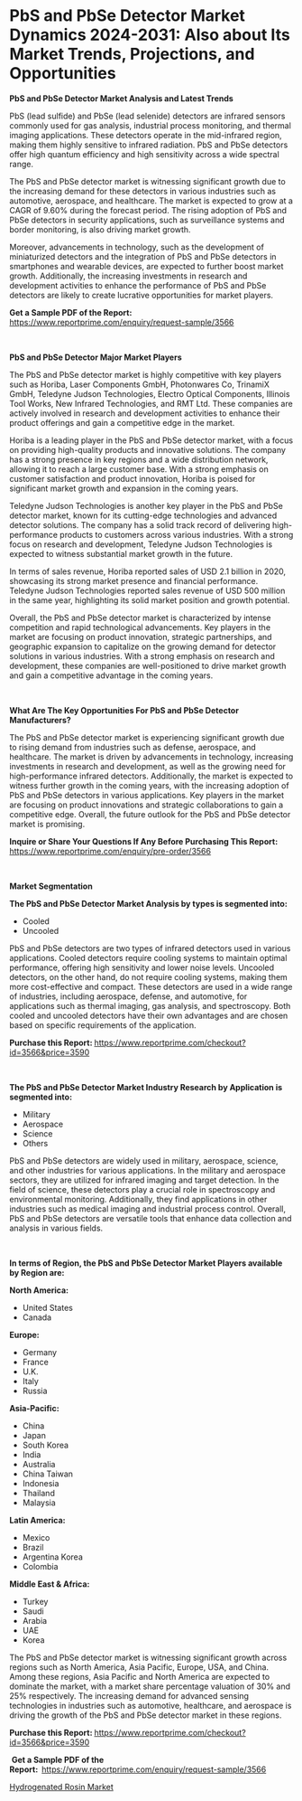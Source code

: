 <p><h1>PbS and PbSe Detector Market Dynamics 2024-2031: Also about Its Market Trends, Projections, and Opportunities</h1></p><p><strong>PbS and PbSe Detector Market Analysis and Latest Trends</strong></p>
<p><p>PbS (lead sulfide) and PbSe (lead selenide) detectors are infrared sensors commonly used for gas analysis, industrial process monitoring, and thermal imaging applications. These detectors operate in the mid-infrared region, making them highly sensitive to infrared radiation. PbS and PbSe detectors offer high quantum efficiency and high sensitivity across a wide spectral range.</p><p>The PbS and PbSe detector market is witnessing significant growth due to the increasing demand for these detectors in various industries such as automotive, aerospace, and healthcare. The market is expected to grow at a CAGR of 9.60% during the forecast period. The rising adoption of PbS and PbSe detectors in security applications, such as surveillance systems and border monitoring, is also driving market growth.</p><p>Moreover, advancements in technology, such as the development of miniaturized detectors and the integration of PbS and PbSe detectors in smartphones and wearable devices, are expected to further boost market growth. Additionally, the increasing investments in research and development activities to enhance the performance of PbS and PbSe detectors are likely to create lucrative opportunities for market players.</p></p>
<p><strong>Get a Sample PDF of the Report:&nbsp;</strong> <a href="https://www.reportprime.com/enquiry/request-sample/3566">https://www.reportprime.com/enquiry/request-sample/3566</a></p>
<p>&nbsp;</p>
<p><strong>PbS and PbSe Detector Major Market Players</strong></p>
<p><p>The PbS and PbSe detector market is highly competitive with key players such as Horiba, Laser Components GmbH, Photonwares Co, TrinamiX GmbH, Teledyne Judson Technologies, Electro Optical Components, Illinois Tool Works, New Infrared Technologies, and RMT Ltd. These companies are actively involved in research and development activities to enhance their product offerings and gain a competitive edge in the market.</p><p>Horiba is a leading player in the PbS and PbSe detector market, with a focus on providing high-quality products and innovative solutions. The company has a strong presence in key regions and a wide distribution network, allowing it to reach a large customer base. With a strong emphasis on customer satisfaction and product innovation, Horiba is poised for significant market growth and expansion in the coming years.</p><p>Teledyne Judson Technologies is another key player in the PbS and PbSe detector market, known for its cutting-edge technologies and advanced detector solutions. The company has a solid track record of delivering high-performance products to customers across various industries. With a strong focus on research and development, Teledyne Judson Technologies is expected to witness substantial market growth in the future.</p><p>In terms of sales revenue, Horiba reported sales of USD 2.1 billion in 2020, showcasing its strong market presence and financial performance. Teledyne Judson Technologies reported sales revenue of USD 500 million in the same year, highlighting its solid market position and growth potential.</p><p>Overall, the PbS and PbSe detector market is characterized by intense competition and rapid technological advancements. Key players in the market are focusing on product innovation, strategic partnerships, and geographic expansion to capitalize on the growing demand for detector solutions in various industries. With a strong emphasis on research and development, these companies are well-positioned to drive market growth and gain a competitive advantage in the coming years.</p></p>
<p>&nbsp;</p>
<p><strong>What Are The Key Opportunities For PbS and PbSe Detector Manufacturers?</strong></p>
<p><p>The PbS and PbSe detector market is experiencing significant growth due to rising demand from industries such as defense, aerospace, and healthcare. The market is driven by advancements in technology, increasing investments in research and development, as well as the growing need for high-performance infrared detectors. Additionally, the market is expected to witness further growth in the coming years, with the increasing adoption of PbS and PbSe detectors in various applications. Key players in the market are focusing on product innovations and strategic collaborations to gain a competitive edge. Overall, the future outlook for the PbS and PbSe detector market is promising.</p></p>
<p><strong>Inquire or Share Your Questions If Any Before Purchasing This Report:</strong> <a href="https://www.reportprime.com/enquiry/pre-order/3566">https://www.reportprime.com/enquiry/pre-order/3566</a></p>
<p>&nbsp;</p>
<p><strong>Market Segmentation</strong></p>
<p><strong>The PbS and PbSe Detector Market Analysis by types is segmented into:</strong></p>
<p><ul><li>Cooled</li><li>Uncooled</li></ul></p>
<p><p>PbS and PbSe detectors are two types of infrared detectors used in various applications. Cooled detectors require cooling systems to maintain optimal performance, offering high sensitivity and lower noise levels. Uncooled detectors, on the other hand, do not require cooling systems, making them more cost-effective and compact. These detectors are used in a wide range of industries, including aerospace, defense, and automotive, for applications such as thermal imaging, gas analysis, and spectroscopy. Both cooled and uncooled detectors have their own advantages and are chosen based on specific requirements of the application.</p></p>
<p><strong>Purchase this Report:&nbsp;</strong><a href="https://www.reportprime.com/checkout?id=3566&price=3590">https://www.reportprime.com/checkout?id=3566&price=3590</a></p>
<p>&nbsp;</p>
<p><strong>The PbS and PbSe Detector Market Industry Research by Application is segmented into:</strong></p>
<p><ul><li>Military</li><li>Aerospace</li><li>Science</li><li>Others</li></ul></p>
<p><p>PbS and PbSe detectors are widely used in military, aerospace, science, and other industries for various applications. In the military and aerospace sectors, they are utilized for infrared imaging and target detection. In the field of science, these detectors play a crucial role in spectroscopy and environmental monitoring. Additionally, they find applications in other industries such as medical imaging and industrial process control. Overall, PbS and PbSe detectors are versatile tools that enhance data collection and analysis in various fields.</p></p>
<p>&nbsp;</p>
<p><strong>In terms of Region, the PbS and PbSe Detector Market Players available by Region are:</strong></p>
<p>
    <p> <strong> North America: </strong>
        <ul>
            <li>United States</li>
            <li>Canada</li>
        </ul>
        </p> 
    <p> <strong> Europe: </strong>
        <ul>
            <li>Germany</li>
            <li>France</li>
            <li>U.K.</li>
            <li>Italy</li>
            <li>Russia</li>
        </ul>
        </p> 
    <p> <strong> Asia-Pacific: </strong>
        <ul>
            <li>China</li>
            <li>Japan</li>
            <li>South Korea</li>
            <li>India</li>
            <li>Australia</li>
            <li>China Taiwan</li>
            <li>Indonesia</li>
            <li>Thailand</li>
            <li>Malaysia</li>
        </ul>
        </p> 
    <p> <strong> Latin America: </strong>
        <ul>
            <li>Mexico</li>
            <li>Brazil</li>
            <li>Argentina Korea</li>
            <li>Colombia</li>
        </ul>
        </p> 
    <p> <strong> Middle East & Africa: </strong>
        <ul>
            <li>Turkey</li>
            <li>Saudi</li>
            <li>Arabia</li>
            <li>UAE</li>
            <li>Korea</li>
        </ul>
    </p>
    </p>
<p><p>The PbS and PbSe detector market is witnessing significant growth across regions such as North America, Asia Pacific, Europe, USA, and China. Among these regions, Asia Pacific and North America are expected to dominate the market, with a market share percentage valuation of 30% and 25% respectively. The increasing demand for advanced sensing technologies in industries such as automotive, healthcare, and aerospace is driving the growth of the PbS and PbSe detector market in these regions.</p></p>
<p><strong>Purchase this Report: </strong><a href="https://www.reportprime.com/checkout?id=3566&price=3590">https://www.reportprime.com/checkout?id=3566&price=3590</a></p>
<p>&nbsp;<strong>Get a Sample PDF of the Report:&nbsp;&nbsp;</strong><a href="https://www.reportprime.com/enquiry/request-sample/3566">https://www.reportprime.com/enquiry/request-sample/3566</a></p>
<p><strong></strong></p>
<p><p><a href="https://confirmed-shield-e13.notion.site/Hydrogenated-Rosin-Market-Furnish-Information-about-Market-Size-Market-Share-Market-Dynamics-and--93e434278ba048bea43bb9a69fe929bb">Hydrogenated Rosin Market</a></p></p>